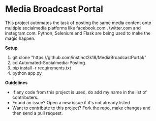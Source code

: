 # Media Broadcast Portal

This project automates the task of posting the same media content onto multiple socialmedia platforms like facebook.com , twitter.com and instagram.com.
Python, Selenium and Flask are being used to make the magic happen.

<strong>Setup</strong>
<ol>
    <li>git clone "https://github.com/instinct2k18/MediaBroadcastPortal/"</li>
    <li>cd Automated-Socialmedia-Posting</li>
    <li>pip install -r requirements.txt</li>
    <li>python app.py</li>
</ol>
<strong>Guidelines</strong>
<ul>
    <li>If any code from this project is used, do add my name in the list of contributers.</li>
    <li>Found an issue? Open a new issue if it's not already listed</li>
    <li>Want to contribute to this project? Fork the repo, make changes and then send a pull request.</li>
</ul>
